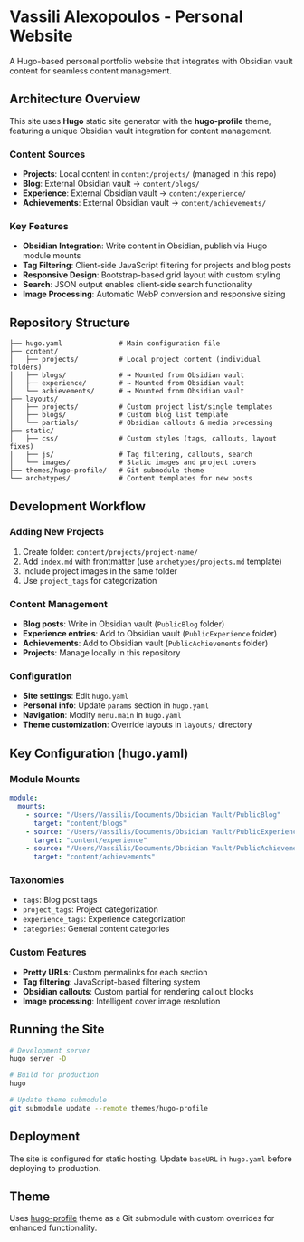 # Vassili Alexopoulos - Personal Website

A Hugo-based personal portfolio website that integrates with Obsidian vault content for seamless content management.

## Architecture Overview

This site uses **Hugo** static site generator with the **hugo-profile** theme, featuring a unique Obsidian vault integration for content management.

### Content Sources
- **Projects**: Local content in `content/projects/` (managed in this repo)
- **Blog**: External Obsidian vault → `content/blogs/`
- **Experience**: External Obsidian vault → `content/experience/`
- **Achievements**: External Obsidian vault → `content/achievements/`

### Key Features
- **Obsidian Integration**: Write content in Obsidian, publish via Hugo module mounts
- **Tag Filtering**: Client-side JavaScript filtering for projects and blog posts
- **Responsive Design**: Bootstrap-based grid layout with custom styling
- **Search**: JSON output enables client-side search functionality
- **Image Processing**: Automatic WebP conversion and responsive sizing

## Repository Structure

```
├── hugo.yaml              # Main configuration file
├── content/
│   ├── projects/          # Local project content (individual folders)
│   ├── blogs/             # → Mounted from Obsidian vault
│   ├── experience/        # → Mounted from Obsidian vault
│   └── achievements/      # → Mounted from Obsidian vault
├── layouts/
│   ├── projects/          # Custom project list/single templates
│   ├── blogs/             # Custom blog list template
│   └── partials/          # Obsidian callouts & media processing
├── static/
│   ├── css/               # Custom styles (tags, callouts, layout fixes)
│   ├── js/                # Tag filtering, callouts, search
│   └── images/            # Static images and project covers
├── themes/hugo-profile/   # Git submodule theme
└── archetypes/            # Content templates for new posts
```

## Development Workflow

### Adding New Projects
1. Create folder: `content/projects/project-name/`
2. Add `index.md` with frontmatter (use `archetypes/projects.md` template)
3. Include project images in the same folder
4. Use `project_tags` for categorization

### Content Management
- **Blog posts**: Write in Obsidian vault (`PublicBlog` folder)
- **Experience entries**: Add to Obsidian vault (`PublicExperience` folder)
- **Achievements**: Add to Obsidian vault (`PublicAchievements` folder)
- **Projects**: Manage locally in this repository

### Configuration
- **Site settings**: Edit `hugo.yaml`
- **Personal info**: Update `params` section in `hugo.yaml`
- **Navigation**: Modify `menu.main` in `hugo.yaml`
- **Theme customization**: Override layouts in `layouts/` directory

## Key Configuration (hugo.yaml)

### Module Mounts
```yaml
module:
  mounts:
    - source: "/Users/Vassilis/Documents/Obsidian Vault/PublicBlog"
      target: "content/blogs"
    - source: "/Users/Vassilis/Documents/Obsidian Vault/PublicExperience"
      target: "content/experience"
    - source: "/Users/Vassilis/Documents/Obsidian Vault/PublicAchievements"
      target: "content/achievements"
```

### Taxonomies
- `tags`: Blog post tags
- `project_tags`: Project categorization
- `experience_tags`: Experience categorization
- `categories`: General content categories

### Custom Features
- **Pretty URLs**: Custom permalinks for each section
- **Tag filtering**: JavaScript-based filtering system
- **Obsidian callouts**: Custom partial for rendering callout blocks
- **Image processing**: Intelligent cover image resolution

## Running the Site

```bash
# Development server
hugo server -D

# Build for production
hugo

# Update theme submodule
git submodule update --remote themes/hugo-profile
```

## Deployment

The site is configured for static hosting. Update `baseURL` in `hugo.yaml` before deploying to production.

## Theme

Uses [hugo-profile](https://github.com/gurusabarish/hugo-profile) theme as a Git submodule with custom overrides for enhanced functionality.
